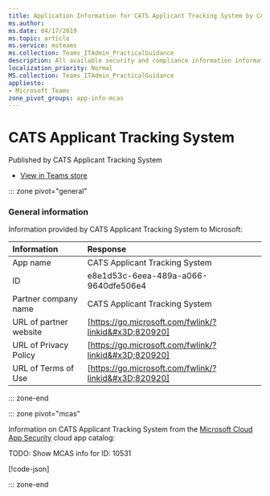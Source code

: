 ```yaml
---
title: Application Information for CATS Applicant Tracking System by CATS Applicant Tracking System
ms.author: 
ms.date: 04/17/2019
ms.topic: article
ms.service: msteams
ms.collection: Teams_ITAdmin_PracticalGuidance
description: All available security and compliance information information for CATS Applicant Tracking System, its data handling policies, its Microsoft Cloud App Security app catalog information, and security/compliance information in the CSA STAR registry.
localization_priority: Normal
MS.collection: Teams_ITAdmin_PracticalGuidance
appliesto:
- Microsoft Teams
zone_pivot_groups: app-info-mcas
---
```

# CATS Applicant Tracking System

Published by CATS Applicant Tracking System
* <a href="https://teams.microsoft.com/l/app/e8e1d53c-6eea-489a-a066-9640dfe506e4" target="_blank">View in Teams store</a>

::: zone pivot="general"

### General information

Information provided by CATS Applicant Tracking System to Microsoft:

| **Information** | **Response** |
|:----------------|:-------------|
| App name | CATS Applicant Tracking System |
| ID | e8e1d53c-6eea-489a-a066-9640dfe506e4 |
| Partner company name | CATS Applicant Tracking System |
| URL of partner website | [https://go.microsoft.com/fwlink/?linkid&#x3D;820920] |
| URL of Privacy Policy | [https://go.microsoft.com/fwlink/?linkid&#x3D;820920] |
| URL of Terms of Use | [https://go.microsoft.com/fwlink/?linkid&#x3D;820920] |

::: zone-end


::: zone pivot="mcas"

Information on CATS Applicant Tracking System from the [Microsoft Cloud App Security](https://www.microsoft.com/en-us/enterprise-mobility-security/cloud-app-security) cloud app catalog:

TODO: Show MCAS info for ID: 10531

[!code-json[](./json/10531.json)]

::: zone-end


